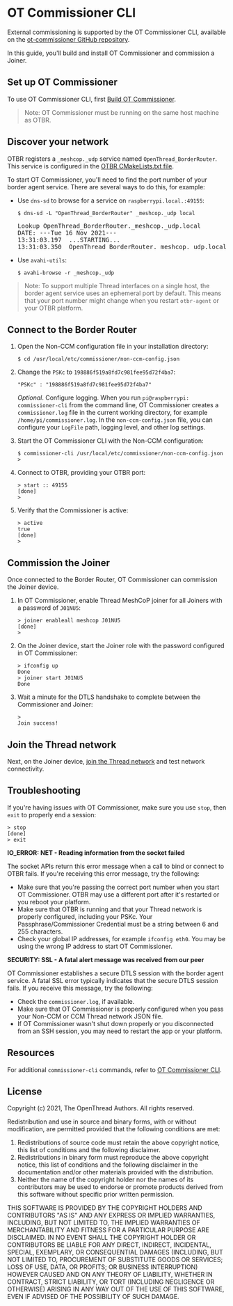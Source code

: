 #  OT Commissioner CLI

External commissioning is supported by the OT Commissioner CLI, available
on the [ot-commissioner GitHub repository](https://github.com/openthread/ot-commissioner).

In this guide, you'll build and install OT Commissioner and commission a Joiner.

## Set up OT Commissioner

To use OT Commissioner CLI, first [Build OT Commissioner](../../commissioner/build.md).

> Note: OT Commissioner must be running on the same host machine as OTBR.

## Discover your network

OTBR registers a `_meshcop._udp` service named `OpenThread_BorderRouter`. This
service is configured in the [OTBR CMakeLists.txt file](https://github.com/openthread/ot-br-posix/blob/main/CMakeLists.txt#L36).

To start OT Commissioner, you'll need to find the port number of your border
agent service. There are several ways to do this, for example:

*   Use `dns-sd` to browse for a service on `raspberrypi.local.:49155`:

    ```
    $ dns-sd -L "OpenThread_BorderRouter" _meshcop._udp local
    ```

    <pre>
    Lookup OpenThread_BorderRouter._meshcop._udp.local
    DATE: ---Tue 16 Nov 2021---
    13:31:03.197  ...STARTING...
    13:31:03.350  OpenThread_BorderRouter._meshcop._udp.local. can be reached at raspberrypi.local.:49155 (interface 3)
    </pre>

*   Use `avahi-utils`:

    ```
    $ avahi-browse -r _meshcop._udp
    ```

> Note: To support multiple Thread interfaces on a single host, the border agent
service uses an ephemeral port by default. This means that your port number
might change when you restart `otbr-agent` or your OTBR platform.

## Connect to the Border Router

1.  Open the Non-CCM configuration file in your installation directory:

    ```
    $ cd /usr/local/etc/commissioner/non-ccm-config.json
    ```

1.  Change the `PSKc` to `198886f519a8fd7c981fee95d72f4ba7`:

    ```
    "PSKc" : "198886f519a8fd7c981fee95d72f4ba7"
    ```

    _Optional_. Configure logging. When you run `pi@raspberrypi: commissioner-cli`
    from the command line, OT Commissioner creates a `commissioner.log` file in
    the current working directory, for example `/home/pi/commissioner.log`. In
    the `non-ccm-config.json` file, you can configure your `LogFile` path,
    logging level, and other log settings.

1.  Start the OT Commissioner CLI with the Non-CCM configuration:

    ```
    $ commissioner-cli /usr/local/etc/commissioner/non-ccm-config.json
    > 
    ```

1.  Connect to OTBR, providing your OTBR port:

    ```
    > start :: 49155
    [done]
    >
    ```

1.  Verify that the Commissioner is active:

    ```
    > active
    true
    [done]
    > 
    ```

## Commission the Joiner

Once connected to the Border Router, OT Commissioner can commission the Joiner
device.

1.  In OT Commissioner, enable Thread MeshCoP joiner for all Joiners with a
    password of `J01NU5`:
    ```
    > joiner enableall meshcop J01NU5
    [done]
    > 
    ```

1.  On the Joiner device, start the Joiner role with the password configured in
    OT Commissioner:
    ```
    > ifconfig up
    Done
    > joiner start J01NU5
    Done
    ```

1.  Wait a minute for the DTLS handshake to complete between the Commissioner
    and Joiner:
    ```
    > 
    Join success!
    ```

## Join the Thread network

Next, on the Joiner device, [join the Thread network](join.md) and test network
connectivity.

## Troubleshooting

If you're having issues with OT Commissioner, make sure you use `stop`, then
`exit` to properly end a session:

```
> stop
[done]
> exit
```

**IO_ERROR: NET - Reading information from the socket failed**

The socket APIs return this error message when a call to bind or connect to OTBR
fails. If you're receiving this error message, try the following:

*   Make sure that you're passing the correct port number when you start OT
    Commissioner. OTBR may use a different port after it's restarted or you
    reboot your platform.
*   Make sure that OTBR is running and that your Thread network is properly
    configured, including your PSKc. Your Passphrase/Commissioner Credential
    must be a string between 6 and 255 characters.
*   Check your global IP addresses, for example `ifconfig eth0`. You may be
    using the wrong IP address to start OT Commissioner.

**SECURITY: SSL - A fatal alert message was received from our peer**

OT Commissioner establishes a secure DTLS session with the border agent service.
A fatal SSL error typically indicates that the secure DTLS session fails. If you
receive this message, try the following:

*   Check the `commissioner.log`, if available.
*   Make sure that OT Commissioner is properly configured when you pass your
    Non-CCM or CCM Thread network JSON file.
*   If OT Commissioner wasn't shut down properly or you disconnected from an SSH
    session, you may need to restart the app or your platform.

## Resources

For additional `commissioner-cli` commands, refer to [OT Commissioner CLI](https://github.com/openthread/ot-commissioner/blob/main/src/app/cli/README.md).

## License

Copyright (c) 2021, The OpenThread Authors.
All rights reserved.

Redistribution and use in source and binary forms, with or without
modification, are permitted provided that the following conditions are met:
1. Redistributions of source code must retain the above copyright
   notice, this list of conditions and the following disclaimer.
2. Redistributions in binary form must reproduce the above copyright
   notice, this list of conditions and the following disclaimer in the
   documentation and/or other materials provided with the distribution.
3. Neither the name of the copyright holder nor the
   names of its contributors may be used to endorse or promote products
   derived from this software without specific prior written permission.

THIS SOFTWARE IS PROVIDED BY THE COPYRIGHT HOLDERS AND CONTRIBUTORS "AS IS"
AND ANY EXPRESS OR IMPLIED WARRANTIES, INCLUDING, BUT NOT LIMITED TO, THE
IMPLIED WARRANTIES OF MERCHANTABILITY AND FITNESS FOR A PARTICULAR PURPOSE
ARE DISCLAIMED. IN NO EVENT SHALL THE COPYRIGHT HOLDER OR CONTRIBUTORS BE
LIABLE FOR ANY DIRECT, INDIRECT, INCIDENTAL, SPECIAL, EXEMPLARY, OR
CONSEQUENTIAL DAMAGES (INCLUDING, BUT NOT LIMITED TO, PROCUREMENT OF
SUBSTITUTE GOODS OR SERVICES; LOSS OF USE, DATA, OR PROFITS; OR BUSINESS
INTERRUPTION) HOWEVER CAUSED AND ON ANY THEORY OF LIABILITY, WHETHER IN
CONTRACT, STRICT LIABILITY, OR TORT (INCLUDING NEGLIGENCE OR OTHERWISE)
ARISING IN ANY WAY OUT OF THE USE OF THIS SOFTWARE, EVEN IF ADVISED OF THE
POSSIBILITY OF SUCH DAMAGE.
